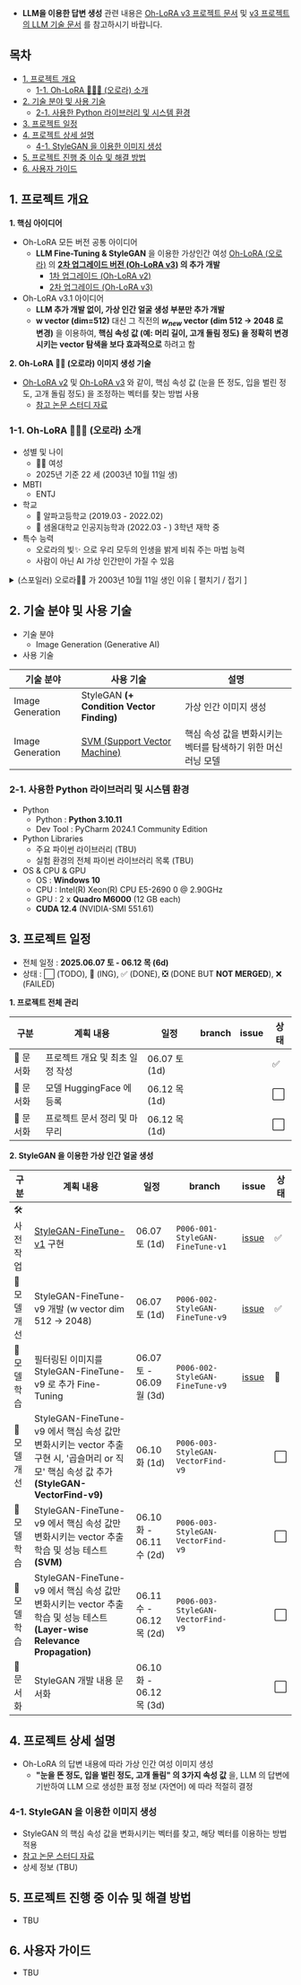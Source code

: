 
* **LLM을 이용한 답변 생성** 관련 내용은 [Oh-LoRA v3 프로젝트 문서](../2025_05_26_OhLoRA_v3) 및 [v3 프로젝트의 LLM 기술 문서](../2025_05_26_OhLoRA_v3/llm/README.md) 를 참고하시기 바랍니다.

## 목차

* [1. 프로젝트 개요](#1-프로젝트-개요)
  * [1-1. Oh-LoRA 👱‍♀️✨ (오로라) 소개](#1-1-oh-lora--오로라-소개)
* [2. 기술 분야 및 사용 기술](#2-기술-분야-및-사용-기술)
  * [2-1. 사용한 Python 라이브러리 및 시스템 환경](#2-1-사용한-python-라이브러리-및-시스템-환경)
* [3. 프로젝트 일정](#3-프로젝트-일정)
* [4. 프로젝트 상세 설명](#4-프로젝트-상세-설명)
  * [4-1. StyleGAN 을 이용한 이미지 생성](#4-1-stylegan-을-이용한-이미지-생성)
* [5. 프로젝트 진행 중 이슈 및 해결 방법](#5-프로젝트-진행-중-이슈-및-해결-방법)
* [6. 사용자 가이드](#6-사용자-가이드)

## 1. 프로젝트 개요

**1. 핵심 아이디어**

* Oh-LoRA 모든 버전 공통 아이디어
  * **LLM Fine-Tuning & StyleGAN** 을 이용한 가상인간 여성 [Oh-LoRA (오로라)](../2025_04_08_OhLoRA) 의 **[2차 업그레이드 버전 (Oh-LoRA v3)](../2025_05_26_OhLoRA_v3) 의 추가 개발**
    * [1차 업그레이드 (Oh-LoRA v2)](../2025_05_02_OhLoRA_v2) 
    * [2차 업그레이드 (Oh-LoRA v3)](../2025_05_26_OhLoRA_v3)
* Oh-LoRA v3.1 아이디어
  * **LLM 추가 개발 없이, 가상 인간 얼굴 생성 부분만 추가 개발** 
  * **w vector (dim=512)** 대신 그 직전의 **$w_{new}$ vector (dim 512 → 2048 로 변경)** 을 이용하여, **핵심 속성 값 (예: 머리 길이, 고개 돌림 정도) 을 정확히 변경시키는 vector 탐색을 보다 효과적으로** 하려고 함

**2. Oh-LoRA 👱‍♀️ (오로라) 이미지 생성 기술**

* [Oh-LoRA v2](../2025_05_02_OhLoRA_v2) 및 [Oh-LoRA v3](../2025_05_26_OhLoRA_v3) 와 같이, 핵심 속성 값 (눈을 뜬 정도, 입을 벌린 정도, 고개 돌림 정도) 을 조정하는 벡터를 찾는 방법 사용
  * [참고 논문 스터디 자료](https://github.com/WannaBeSuperteur/AI-study/blob/main/Paper%20Study/Vision%20Model/%5B2025.05.05%5D%20Semantic%20Hierarchy%20Emerges%20in%20Deep%20Generative%20Representations%20for%20Scene%20Synthesis.md) 

### 1-1. Oh-LoRA 👱‍♀️✨ (오로라) 소개

* 성별 및 나이
  * 👱‍♀️ 여성
  * 2025년 기준 22 세 (2003년 10월 11일 생)
* MBTI
  * ENTJ 
* 학교
  * 🏫 알파고등학교 (2019.03 - 2022.02)
  * 🏰 샘올대학교 인공지능학과 (2022.03 - ) 3학년 재학 중
* 특수 능력
  * 오로라의 빛✨ 으로 우리 모두의 인생을 밝게 비춰 주는 마법 능력
  * 사람이 아닌 AI 가상 인간만이 가질 수 있음

<details><summary>(스포일러) 오로라👱‍♀️ 가 2003년 10월 11일 생인 이유 [ 펼치기 / 접기 ] </summary>

오로라를 개발한 [개발자 (wannabesuperteur)](https://github.com/WannaBeSuperteur) 가 개발할 때 Python 3.10.11 을 사용했기 때문이다.

</details>

## 2. 기술 분야 및 사용 기술

* 기술 분야
  * Image Generation (Generative AI)
* 사용 기술

| 기술 분야            | 사용 기술                                                                                                                                                                                         | 설명                                                                                                                                                                                                    |
|------------------|-----------------------------------------------------------------------------------------------------------------------------------------------------------------------------------------------|-------------------------------------------------------------------------------------------------------------------------------------------------------------------------------------------------------|
| Image Generation | StyleGAN **(+ Condition Vector Finding)**                                                                                                                                                     | 가상 인간 이미지 생성                                                                                                                                                                                          |
| Image Generation | [SVM (Support Vector Machine)](https://github.com/WannaBeSuperteur/AI-study/blob/main/AI%20Basics/Machine%20Learning%20Models/%EB%A8%B8%EC%8B%A0%EB%9F%AC%EB%8B%9D_%EB%AA%A8%EB%8D%B8_SVM.md) | 핵심 속성 값을 변화시키는 벡터를 탐색하기 위한 머신러닝 모델                                                                                                                                                                    |

### 2-1. 사용한 Python 라이브러리 및 시스템 환경

* Python
  * Python : **Python 3.10.11**
  * Dev Tool : PyCharm 2024.1 Community Edition
* Python Libraries
  * 주요 파이썬 라이브러리 (TBU)
  * 실험 환경의 전체 파이썬 라이브러리 목록 (TBU)
* OS & CPU & GPU
  * OS : **Windows 10**
  * CPU : Intel(R) Xeon(R) CPU E5-2690 0 @ 2.90GHz
  * GPU : 2 x **Quadro M6000** (12 GB each)
  * **CUDA 12.4** (NVIDIA-SMI 551.61)

## 3. 프로젝트 일정

* 전체 일정 : **2025.06.07 토 - 06.12 목 (6d)**
* 상태 : ⬜ (TODO), 💨 (ING), ✅ (DONE), ❎ (DONE BUT **NOT MERGED**), ❌ (FAILED)

**1. 프로젝트 전체 관리**

| 구분     | 계획 내용               | 일정           | branch | issue | 상태 |
|--------|---------------------|--------------|--------|-------|----|
| 📃 문서화 | 프로젝트 개요 및 최초 일정 작성  | 06.07 토 (1d) |        |       | ✅  |
| 📃 문서화 | 모델 HuggingFace 에 등록 | 06.12 목 (1d) |        |       | ⬜  |
| 📃 문서화 | 프로젝트 문서 정리 및 마무리    | 06.12 목 (1d) |        |       | ⬜  |

**2. StyleGAN 을 이용한 가상 인간 얼굴 생성**

| 구분       | 계획 내용                                                                                                                   | 일정                     | branch                                | issue                                                              | 상태 |
|----------|-------------------------------------------------------------------------------------------------------------------------|------------------------|---------------------------------------|--------------------------------------------------------------------|----|
| 🛠 사전 작업 | [StyleGAN-FineTune-v1](../2025_04_08_OhLoRA/stylegan_and_segmentation/README.md#3-1-image-generation-model-stylegan) 구현 | 06.07 토 (1d)           | ```P006-001-StyleGAN-FineTune-v1```   | [issue](https://github.com/WannaBeSuperteur/AI_Projects/issues/27) | ✅  |
| 🔨 모델 개선 | StyleGAN-FineTune-v9 개발 (w vector dim 512 → 2048)                                                                       | 06.07 토 (1d)           | ```P006-002-StyleGAN-FineTune-v9```   | [issue](https://github.com/WannaBeSuperteur/AI_Projects/issues/28) | ✅  |
| 🧪 모델 학습 | 필터링된 이미지를 StyleGAN-FineTune-v9 로 추가 Fine-Tuning                                                                         | 06.07 토 - 06.09 월 (3d) | ```P006-002-StyleGAN-FineTune-v9```   | [issue](https://github.com/WannaBeSuperteur/AI_Projects/issues/28) | 💨 |
| 🔨 모델 개선 | StyleGAN-FineTune-v9 에서 핵심 속성 값만 변화시키는 vector 추출 구현 시, '곱슬머리 or 직모' 핵심 속성 값 추가 **(StyleGAN-VectorFind-v9)**             | 06.10 화 (1d)           | ```P006-003-StyleGAN-VectorFind-v9``` |                                                                    | ⬜  |
| 🧪 모델 학습 | StyleGAN-FineTune-v9 에서 핵심 속성 값만 변화시키는 vector 추출 학습 및 성능 테스트 **(SVM)**                                                  | 06.10 화 - 06.11 수 (2d) | ```P006-003-StyleGAN-VectorFind-v9``` |                                                                    | ⬜  |
| 🧪 모델 학습 | StyleGAN-FineTune-v9 에서 핵심 속성 값만 변화시키는 vector 추출 학습 및 성능 테스트 **(Layer-wise Relevance Propagation)**                     | 06.11 수 - 06.12 목 (2d) | ```P006-003-StyleGAN-VectorFind-v9``` |                                                                    | ⬜  |
| 📃 문서화   | StyleGAN 개발 내용 문서화                                                                                                      | 06.10 화 - 06.12 목 (3d) |                                       |                                                                    | ⬜  |

## 4. 프로젝트 상세 설명

* Oh-LoRA 의 답변 내용에 따라 가상 인간 여성 이미지 생성
  * **"눈을 뜬 정도, 입을 벌린 정도, 고개 돌림" 의 3가지 속성 값** 을, LLM 의 답변에 기반하여 LLM 으로 생성한 표정 정보 (자연어) 에 따라 적절히 결정

### 4-1. StyleGAN 을 이용한 이미지 생성

* StyleGAN 의 핵심 속성 값을 변화시키는 벡터를 찾고, 해당 벡터를 이용하는 방법 적용
* [참고 논문 스터디 자료](https://github.com/WannaBeSuperteur/AI-study/blob/main/Paper%20Study/Vision%20Model/%5B2025.05.05%5D%20Semantic%20Hierarchy%20Emerges%20in%20Deep%20Generative%20Representations%20for%20Scene%20Synthesis.md)
* 상세 정보 (TBU)

## 5. 프로젝트 진행 중 이슈 및 해결 방법

* TBU

## 6. 사용자 가이드

* TBU
